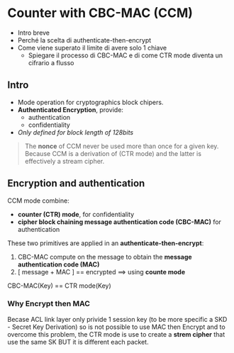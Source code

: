 # Counter with CBC-MAC (CCM)

+ Intro breve
+ Perché la scelta di authenticate-then-encrypt
+ Come viene superato il limite di avere solo 1 chiave
  + Spiegare il processo di CBC-MAC e di come CTR mode diventa un cifrario a flusso

## Intro

- Mode operation for cryptographics block chipers.
- **Authenticated Encryption**, provide:
  - authentication
  - confidentiality
- *Only defined for block length of 128bits*

> The **nonce** of CCM never be used more than once for a given key.
> Because CCM is a derivation of (CTR mode) and the latter is effectively a stream cipher.

## Encryption and authentication

CCM mode combine:

+ **counter (CTR) mode**, for confidentiality
+ **cipher block chaining message authentication code (CBC-MAC)** for authentication

These two primitives are applied in an **authenticate-then-encrypt**:

1. CBC-MAC compute on the message to obtain the **message authentication code (MAC)**
2. [ message + MAC ] == encrypted ==> using **counte mode**

CBC-MAC(Key) == CTR mode(Key)

### Why Encrypt then MAC

Becase ACL link layer only privide 1 session key (to be more specific a SKD - Secret Key Derivation) so is not possible to use MAC then Encrypt and to overcome this problem, the CTR mode is use to create a **strem cipher** that use the same SK BUT it is different each packet.